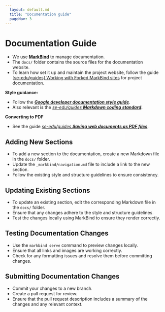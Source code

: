 ```yaml
---
  layout: default.md
  title: "Documentation guide"
  pageNav: 3
---
```


# Documentation Guide

* We use [**MarkBind**](https://markbind.org/) to manage documentation.
* The `docs/` folder contains the source files for the documentation website.
* To learn how set it up and maintain the project website, follow the guide [[se-edu/guides] Working with Forked MarkBind sites](https://se-education.org/guides/tutorials/markbind-forked-sites.html) for project documentation.

**Style guidance:**

* Follow the [**_Google developer documentation style guide_**](https://developers.google.com/style).
* Also relevant is the [_se-edu/guides **Markdown coding standard**_](https://se-education.org/guides/conventions/markdown.html).


**Converting to PDF**

* See the guide [_se-edu/guides **Saving web documents as PDF files**_](https://se-education.org/guides/tutorials/savingPdf.html).

## Adding New Sections

* To add a new section to the documentation, create a new Markdown file in the `docs/` folder.
* Update the `_markbind/navigation.md` file to include a link to the new section.
* Follow the existing style and structure guidelines to ensure consistency.

## Updating Existing Sections

* To update an existing section, edit the corresponding Markdown file in the `docs/` folder.
* Ensure that any changes adhere to the style and structure guidelines.
* Test the changes locally using MarkBind to ensure they render correctly.

## Testing Documentation Changes

* Use the `markbind serve` command to preview changes locally.
* Ensure that all links and images are working correctly.
* Check for any formatting issues and resolve them before committing changes.

## Submitting Documentation Changes

* Commit your changes to a new branch.
* Create a pull request for review.
* Ensure that the pull request description includes a summary of the changes and any relevant context.
